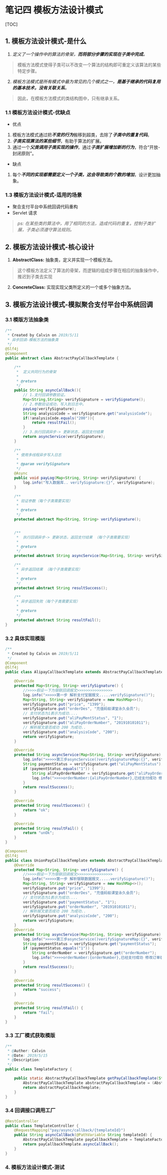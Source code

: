 # 笔记四 模板方法设计模式
[TOC]

## 1. 模板方法设计模式-是什么
1. *定义了一个操作中的算法的骨架，**而将部分步骤的实现在子类中完成**。*
> 模板方法模式使得子类可以不改变一个算法的结构即可重定义该算法的某些特定步骤。
2. *模板方法模式是所有模式中最为常见的几个模式之一，**是基于继承的代码复用的基本技术，没有关联关系**。*
> 因此，在模板方法模式的类结构图中，只有继承关系。

### 1.1 模板方法设计模式-优缺点
- 优点

1. 模板方法模式通过把***不变的行为***搬移到超类，去除了***子类中的重复代码***。
2. ***子类实现算法的某些细节***，有助于算法的扩展。
3. 通过一个***父类调用子类实现的操作***，通过***子类扩展增加新的行为***，符合“开放-封闭原则”。

- 缺点
1. 每个***不同的实现都需要定义一个子类，这会导致类的个数的增加***，设计更加抽象。


### 1.3 模板方法设计模式-适用的场景
- 聚合支付平台中系统回调代码重构
- Servlet 请求 
> *ps: 在某些类的算法中，用了相同的方法，造成代码的重复。控制子类扩展，子类必须遵守算法规则。*


## 2. 模板方法设计模式-核心设计
1. **AbstractClass:** 抽象类，定义并实现一个模板方法。
> 这个模板方法定义了算法的骨架，而逻辑的组成步骤在相应的抽象操作中，推迟到子类去实现

2. **ConcreteClass:** 实现实现父类所定义的一个或多个抽象方法。


## 3. 模板方法设计模式-模拟聚合支付平台中系统回调


### 3.1 模版方法抽象类
```java
/**
 * Created by Calvin on 2019/5/11
 * 异步回调-模板方法的抽象类
 */
@Slf4j
@Component
public abstract class AbstractPayCallbackTemplate {

    /**
     *  定义共同行为的骨架
     *
     * @return
     */
    public String asyncCallBack(){
        // 1.支付回调参数验证。
        Map<String,String> verifySignature = verifySignature();
        // 2.参数验证成功，写入到日志中。
        payLog(verifySignature);
        String analysisCode = verifySignature.get("analysisCode");
        if(!analysisCode.equals("200")){
            return resultFail();
        }
        // 3.执行回调异步-> 更新状态，返回支付结果
        return asyncService(verifySignature);
    }

    /**
     * 使用多线程异步写入日志
     *
     * @param verifySignature
     */
    @Async
    public void payLog(Map<String, String> verifySignature) {
        log.info("写入数据库.. verifySignature:{}", verifySignature);
    }

    /**
     * 验证参数（每个子类需要实现）
     *
     * @return
     */
    protected abstract Map<String, String> verifySignature();


    /**
     *  执行回调异步-> 更新状态，返回支付结果 （每个子类需要实现）
     *
     * @return
     */
    protected abstract String asyncService(Map<String, String> verifySignature);

    /**
     * 异步返回结果 （每个子类需要实现）
     *
     * @return
     */
    protected abstract String resultSuccess();

    /**
     * 异步返回失败（每个子类需要实现）
     *
     * @return
     */
    protected abstract String resultFail();
}
```

### 3.2 具体实现模版
```java
/**
 * Created by Calvin on 2019/5/11
 */
@Component
@Slf4j
public class AlipayCallbackTemplate extends AbstractPayCallbackTemplate {

    @Override
    protected Map<String, String> verifySignature() {
        //>>>>假设一下为银联回调报文>>>>>>>>>>>>>>>>
        log.info(">>>>>第一步 解析支付宝据报文.....verifySignature()");
        Map<String, String> verifySignature = new HashMap<>();
        verifySignature.put("price", "1399");
        verifySignature.put("orderDes", "充值蚂蚁课堂永久会员");
        // 支付状态为1表示为成功....
        verifySignature.put("aliPayMentStatus", "1");
        verifySignature.put("aliPayOrderNumber", "201910101011");
        // 解析报文是否成功 200 为成功..
        verifySignature.put("analysisCode", "200");
        return verifySignature;
    }

    @Override
    protected String asyncService(Map<String, String> verifySignature) {
        log.info(">>>>>第三步asyncService()verifySignatureMap:{}", verifySignature);
        String paymentStatus = verifySignature.get("aliPayMentStatus");
        if (paymentStatus.equals("1")) {
            String aliPayOrderNumber = verifySignature.get("aliPayOrderNumber");
            log.info(">>>>orderNumber:{aliPayOrderNumber},已经支付成功 修改订单状态为已经支付...");
        }
        return resultSuccess();
    }

    @Override
    protected String resultSuccess() {
        return "ok";
    }

    @Override
    protected String resultFail() {
        return "unOk";
    }
}

@Component
@Slf4j
public class UnionPayCallbackTemplate extends AbstractPayCallbackTemplate {
    @Override
    protected Map<String, String> verifySignature() {
        //>>>>假设一下为银联回调报文>>>>>>>>>>>>>>>>
        log.info(">>>>>第一步 解析银联数据报文.....verifySignature()");
        Map<String, String> verifySignature = new HashMap<>();
        verifySignature.put("price", "1399");
        verifySignature.put("orderDes", "充值蚂蚁课堂永久会员");
        // 支付状态为1表示为成功....
        verifySignature.put("paymentStatus", "1");
        verifySignature.put("orderNumber", "201910101011");
        // 解析报文是否成功 200 为成功..
        verifySignature.put("analysisCode", "200");
        return verifySignature;
    }
    @Override
    protected String asyncService(Map<String, String> verifySignature) {
        log.info(">>>>>第三步asyncService()verifySignatureMap:{}", verifySignature);
        String paymentStatus = verifySignature.get("paymentStatus");
        if (paymentStatus.equals("1")) {
            String orderNumber = verifySignature.get("orderNumber");
            log.info(">>>>orderNumber:{orderNumber},已经支付成功 修改订单状态为已经支付...");
        }
        return resultSuccess();
    }

    @Override
    protected String resultSuccess() {
        return "success";
    }

    @Override
    protected String resultFail() {
        return "fail";
    }
}
```

### 3.3 工厂模式获取模版
```java
/**
 * @Auther: Calvin
 * @Date: 2019/5/15
 * @Description:
 */
public class TemplateFactory {

    public static AbstractPayCallbackTemplate getPayCallbackTemplate(String tempateId){
        AbstractPayCallbackTemplate abstractPayCallbackTemplate = (AbstractPayCallbackTemplate) ContextUtils.getBean(tempateId);
        return abstractPayCallbackTemplate;
    }
}
```


### 3.4 回调接口调用工厂
```java
@RestController
public class TemplateController {
    @RequestMapping("pay/async/callback/{templateId}")
    public String asyncCallBack(@PathVariable String templateId) {
        AbstractPayCallbackTemplate payCallbackTemplate = TemplateFactory.getPayCallbackTemplate(templateId);
        return payCallbackTemplate.asyncCallBack();
    }
}
```

### 4. 模板方法设计模式-测试
